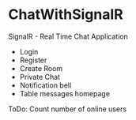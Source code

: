 # ChatWithSignalR
SignalR - Real Time Chat Application
- Login
- Register
- Create Room
- Private Chat
- Notification bell
- Table messages homepage

ToDo: Count number of online users
